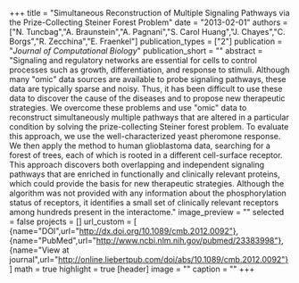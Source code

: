 +++
title = "Simultaneous Reconstruction of Multiple Signaling Pathways via the Prize-Collecting Steiner Forest Problem"
date = "2013-02-01"
authors = ["N. Tuncbag","A. Braunstein","A. Pagnani","S. Carol Huang","J. Chayes","C. Borgs","R. Zecchina","E. Fraenkel"]
publication_types = ["2"]
publication = "_Journal of Computational Biology_"
publication_short = ""
abstract = "Signaling and regulatory networks are essential for cells to control processes such as growth, differentiation, and response to stimuli. Although many "omic" data sources are available to probe signaling pathways, these data are typically sparse and noisy. Thus, it has been difficult to use these data to discover the cause of the diseases and to propose new therapeutic strategies. We overcome these problems and use "omic" data to reconstruct simultaneously multiple pathways that are altered in a particular condition by solving the prize-collecting Steiner forest problem. To evaluate this approach, we use the well-characterized yeast pheromone response. We then apply the method to human glioblastoma data, searching for a forest of trees, each of which is rooted in a different cell-surface receptor. This approach discovers both overlapping and independent signaling pathways that are enriched in functionally and clinically relevant proteins, which could provide the basis for new therapeutic strategies. Although the algorithm was not provided with any information about the phosphorylation status of receptors, it identifies a small set of clinically relevant receptors among hundreds present in the interactome."
image_preview = ""
selected = false
projects = []
url_custom = [ {name="DOI",url="http://dx.doi.org/10.1089/cmb.2012.0092"},
{name="PubMed",url="http://www.ncbi.nlm.nih.gov/pubmed/23383998"},
{name="View at journal",url="http://online.liebertpub.com/doi/abs/10.1089/cmb.2012.0092"}
 ] 
math = true
highlight = true
[header]
image = ""
caption = ""
+++

